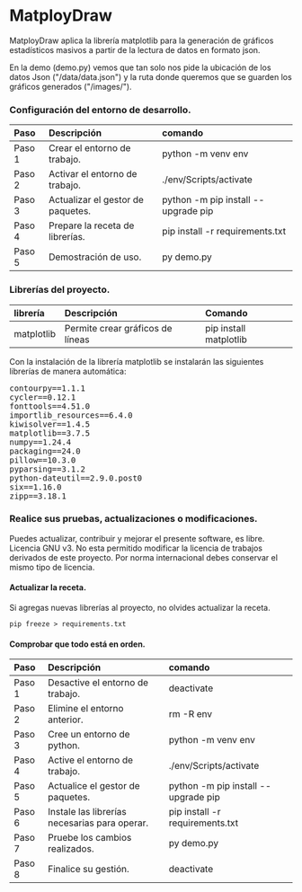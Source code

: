 
# MatployDraw  

MatployDraw aplica la librería matplotlib para la generación de gráficos estadísticos masivos a partir de la lectura de datos en formato json.

En la demo (demo.py) vemos que tan solo nos pide la ubicación de los datos Json ("/data/data.json") y la ruta donde queremos que se guarden los gráficos generados ("/images/").

### Configuración del entorno de desarrollo.
| Paso   | Descripción                       | comando                             |
| :----  | :----                             | :---                                |
| Paso 1 |  Crear el entorno de trabajo.     | python -m venv env                  |
| Paso 2 | Activar el entorno de trabajo.    | ./env/Scripts/activate              |
| Paso 3 | Actualizar el gestor de paquetes. | python -m pip install --upgrade pip |
| Paso 4 | Prepare la receta de librerías.   | pip install -r requirements.txt     |
| Paso 5 | Demostración de uso. | py demo.py |

### Librerías del proyecto.
| librería  | Descripción              | Comando                           |
| :----     | :---                     | :---                              |
| matplotlib | Permite crear gráficos de líneas | pip install matplotlib|

Con la instalación de la librería matplotlib se instalarán las
siguientes librerías de manera automática:
<pre>
contourpy==1.1.1
cycler==0.12.1
fonttools==4.51.0
importlib_resources==6.4.0
kiwisolver==1.4.5
matplotlib==3.7.5
numpy==1.24.4
packaging==24.0
pillow==10.3.0
pyparsing==3.1.2
python-dateutil==2.9.0.post0
six==1.16.0
zipp==3.18.1
</pre>

### Realice sus pruebas, actualizaciones o modificaciones.
Puedes actualizar, contribuir y mejorar el presente software, es libre. Licencia GNU v3. No esta permitido modificar la licencia de trabajos derivados de este proyecto. Por norma internacional debes conservar el mismo tipo de licencia.

#### Actualizar la receta.
Si agregas nuevas librerías al proyecto, no olvides actualizar la receta.

``` CMD
pip freeze > requirements.txt
```
#### Comprobar que todo está en orden.
| Paso   | Descripción                                   | comando                               |
| :----  | :----                                         | :---                                  |
| Paso 1 | Desactive el entorno de trabajo.              | deactivate                            |
| Paso 2 | Elimine el entorno anterior.                  | rm -R env                             |
| Paso 3 | Cree un entorno de python.                    | python -m venv env                    |
| Paso 4 | Active el entorno de trabajo.                 | ./env/Scripts/activate                |
| Paso 5 | Actualice el gestor de paquetes.              | python -m pip install --upgrade pip   |
| Paso 6 | Instale las librerías necesarias para operar. | pip install -r requirements.txt       |
| Paso 7 | Pruebe los cambios realizados.| py demo.py |
| Paso 8 | Finalice su gestión.                          | deactivate                            |
